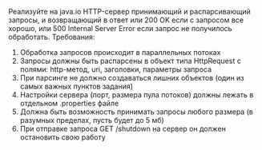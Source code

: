 Реализуйте на java.io HTTP-сервер принимающий и распарсивающий запросы, и возвращающий в ответ или 200 OK если с запросом все хорошо, или 500 Internal Server Error если запрос не получилось обработать.
Требования:
1. Обработка запросов происходит в параллельных потоках
2. Запросы должны быть распарсены в объект типа HttpRequest с полями: http-метод, uri, заголовки, параметры запроса
3. При парсинге не должно создаваться лишних объектов (один из самых важных пунктов задания)
4. Настройки сервера (порт, размера пула потоков) должны лежать в отдельном .properties файле
5. Должна быть возможность принимать запросы любого размера (в разумных пределах, пусть будет до 5 мб)
6. При отправке запроса GET /shutdown на сервер он должен остановить свою работу